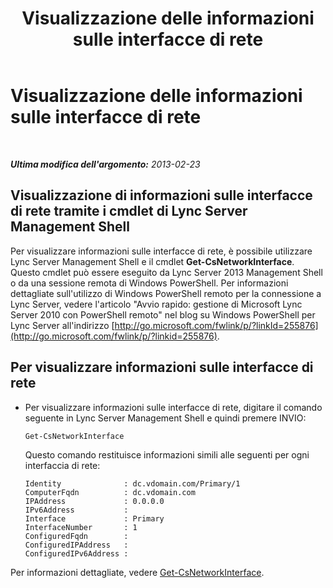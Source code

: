 ﻿---
title: Visualizzazione delle informazioni sulle interfacce di rete
TOCTitle: Visualizzazione delle informazioni sulle interfacce di rete
ms:assetid: e7dbb1ec-62b3-48be-a419-c493df5740e6
ms:mtpsurl: https://technet.microsoft.com/it-it/library/JJ721916(v=OCS.15)
ms:contentKeyID: 49887797
ms.date: 08/24/2015
mtps_version: v=OCS.15
ms.translationtype: HT
---

# Visualizzazione delle informazioni sulle interfacce di rete

 

_**Ultima modifica dell'argomento:** 2013-02-23_

## Visualizzazione di informazioni sulle interfacce di rete tramite i cmdlet di Lync Server Management Shell

Per visualizzare informazioni sulle interfacce di rete, è possibile utilizzare Lync Server Management Shell e il cmdlet **Get-CsNetworkInterface**. Questo cmdlet può essere eseguito da Lync Server 2013 Management Shell o da una sessione remota di Windows PowerShell. Per informazioni dettagliate sull'utilizzo di Windows PowerShell remoto per la connessione a Lync Server, vedere l'articolo "Avvio rapido: gestione di Microsoft Lync Server 2010 con PowerShell remoto" nel blog su Windows PowerShell per Lync Server all'indirizzo [http://go.microsoft.com/fwlink/p/?linkId=255876](http://go.microsoft.com/fwlink/p/?linkid=255876).

## Per visualizzare informazioni sulle interfacce di rete

  - Per visualizzare informazioni sulle interfacce di rete, digitare il comando seguente in Lync Server Management Shell e quindi premere INVIO:
    
        Get-CsNetworkInterface
    
    Questo comando restituisce informazioni simili alle seguenti per ogni interfaccia di rete:
    
        Identity              : dc.vdomain.com/Primary/1
        ComputerFqdn          : dc.vdomain.com
        IPAddress             : 0.0.0.0
        IPv6Address           :
        Interface             : Primary
        InterfaceNumber       : 1
        ConfiguredFqdn        :
        ConfiguredIPAddress   :
        ConfiguredIPv6Address :

Per informazioni dettagliate, vedere [Get-CsNetworkInterface](https://docs.microsoft.com/en-us/powershell/module/skype/Get-CsNetworkInterface).

